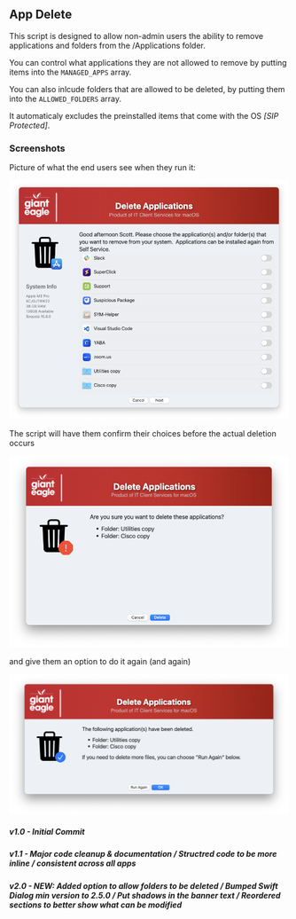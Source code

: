 ## App Delete

This script is designed to allow non-admin users the ability to remove applications and folders from the /Applications folder. 

You can control what applications they are not allowed to remove by putting items into the ```MANAGED_APPS``` array.  

You can also inlcude folders that are allowed to be deleted, by putting them into the ```ALLOWED_FOLDERS``` array.

It automaticaly excludes the preinstalled items that come with the OS _[SIP Protected]_.

### Screenshots ###
Picture of what the end users see when they run it:

![User's View](/AppDelete/AppDelete-Welcome.png)

The script will have them confirm their choices before the actual deletion occurs

![](/AppDelete/AppDelete-Confirm.png)

and give them an option to do it again (and again)

![](/AppDelete/AppDelete-Results.png)


##### _v1.0 - Initial Commit_

##### _v1.1 - Major code cleanup & documentation / Structred code to be more inline / consistent across all apps_

##### _v2.0 - NEW: Added option to allow folders to be deleted / Bumped Swift Dialog min version to 2.5.0 / Put shadows in the banner text / Reordered sections to better show what can be modified_
